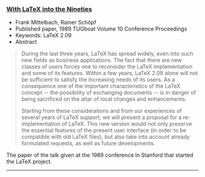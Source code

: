 

### <a href="{{site.baseurl}}/publications/1989-FMi-TUB-tb26mitt-stanford.pdf" target="_blank" onclick="vgwPixelCall('6243765bc0fc415ca9fe91a0958f91a4');">With LaTeX into the Nineties</a>

+ Frank Mittelbach, Rainer Schöpf
+ Published paper, 1989 TUGboat Volume 10 Conference Proceedings
+ Keywords: LaTeX 2.09
+ Abstract
> During the last three years, LaTeX has spread widely, even into such
> new fields as business applications. The fact that there are new
> classes of users forces one to reconsider the LaTeX implementation and
> some of its features. Within a few years, LaTeX 2.09 alone will not be
> sufficient to satisfy the increasing needs of its users. As a
> consequence one of the important characteristics of the LaTeX concept
>  -- the possibility of exchanging documents -- is in danger of being
> sacrificed on the altar of local changes and enhancements.
> 
> Starting from these considerations and from our experiences of several
> years of LaTeX support, we will present a proposal for a
> re-implementation of LaTeX. This new version would not only preserve the
> essential features of the present user interface (in order to be
> compatible with old LaTeX files), but also take into account already
> formulated requests, as well as future developments.

The paper of the talk given at the 1989 conference in Stanford that started the LaTeX project.

***

